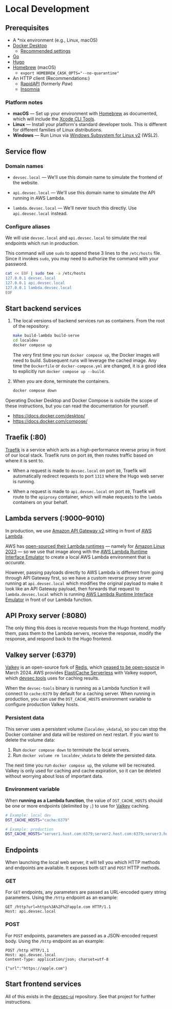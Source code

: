 # Local Development

## Prerequisites

* A *nix environment (e.g., Linux, macOS)
* [Docker Desktop]
  * [Recommended settings](https://github.com/northwood-labs/macos-for-development/wiki/Docker-Desktop#recommended-settings)
* [Go]
* [Hugo]
* [Homebrew] (macOS)
  * `export HOMEBREW_CASK_OPTS="--no-quarantine"`
* An HTTP client (Recommendations:)
  * [RapidAPI](https://paw.cloud) (formerly _Paw_)
  * [Insomnia](https://insomnia.rest)

### Platform notes

* **macOS** — Set up your environment with [Homebrew] as documented, which will include the [Xcode CLI Tools].
* **Linux** — Install your platform's standard developer tools. This is different for different families of Linux distributions.
* **Windows** — Run Linux via [Windows Subsystem for Linux v2][WSL2] (WSL2).

## Service flow

### Domain names

* `devsec.local` — We'll use this domain name to simulate the frontend of the website.

* `api.devsec.local` — We'll use this domain name to simulate the API running in AWS Lambda.

* `lambda.devsec.local` — We'll never touch this directly. Use `api.devsec.local` instead.

### Configure aliases

We will use `devsec.local` and `api.devsec.local` to simulate the real endpoints which run in production.

This command will use `sudo` to append these 3 lines to the `/etc/hosts` file. Since it invokes `sudo`, you may need to authorize the command with your password.

```bash
cat << EOF | sudo tee -a /etc/hosts
127.0.0.1 devsec.local
127.0.0.1 api.devsec.local
127.0.0.1 lambda.devsec.local
EOF
```

## Start backend services

<!--
1. [Generate a new _Personal Access Token_](https://github.com/settings/tokens/new?description=DevSecTools%20localdev&scopes=read:packages&default_expires_at=90), with `read:packages` scope. Save it to your password manager.
-->

<!--
1. Then, login to `ghcr.io`. This token is represented by `GHCR_TOKEN`. Your GitHub username is represented by `GHCR_USER`.

    ```bash
    echo -n "${GHCR_TOKEN}" | docker login ghcr.io -u "${GHCR_USER}" --password-stdin
    ```
-->

1. The local versions of backend services run as containers. From the root of the repository:

    ```bash
    make build-lambda build-serve
    cd localdev
    docker compose up
    ```

    The very first time you run `docker compose up`, the Docker images will need to build. Subsequent runs will leverage the cached image. Any time the `Dockerfile` or `docker-compose.yml` are changed, it is a good idea to explicitly run `docker compose up --build`.

1. When you are done, terminate the containers.

    ```bash
    docker compose down
    ```

Operating Docker Desktop and Docker Compose is outside the scope of these instructions, but you can read the documentation for yourself.

* <https://docs.docker.com/desktop/>
* <https://docs.docker.com/compose/>

## Traefik (:80)

[Traefik] is a service which acts as a high-performance reverse proxy in front of our local stack. Traefik runs on port `80`, then routes traffic based on where it is sent to.

* When a request is made to `devsec.local` on port `80`, Traefik will automatically redirect requests to port `1313` where the Hugo web server is running.

* When a request is made to `api.devsec.local` on port `80`, Traefik will route to the `apiproxy` container, which will make requests to the `lambda` containers on your behalf.

## Lambda servers (:9000–9010)

In production, we use [Amazon API Gateway v2](https://docs.aws.amazon.com/apigateway/latest/developerguide/welcome.html) sitting in front of [AWS Lambda](https://aws.amazon.com/lambda/).

AWS has [open-sourced their Lambda runtimes](https://github.com/aws/aws-lambda-base-images/tree/provided.al2023) — namely for [Amazon Linux 2023](https://github.com/northwood-labs/lambda-provided-al2023) — so we use that image along with the [AWS Lambda Runtime Interface Emulator][RIE] to create a local AWS Lambda environment that is _accurate_.

However, passing payloads directly to AWS Lambda is different from going through API Gateway first, so we have a custom reverse proxy server running at `api.devsec.local` which modifies the original payload to make it look like an API Gateway payload, then forwards that request to `lambda.devsec.local` which is running [AWS Lambda Runtime Interface Emulator][RIE] in front of our Lambda function.

## API Proxy server (:8080)

The only thing this does is receive requests from the Hugo frontend, modify them, pass them to the Lambda servers, receive the response, modify the response, and respond back to the Hugo frontend.

## Valkey server (:6379)

[Valkey] is an open-source fork of [Redis](https://redis.io/docs/latest/get-started/), which [ceased to be open-source](https://redis.io/legal/licenses/) in March 2024. AWS provides [ElastiCache Serverless](https://aws.amazon.com/elasticache/what-is-valkey/) with Valkey support, which [devsec.tools](https://devsec.tools) uses for caching results.

When the `devsec-tools` binary is running as a Lambda function it will connect to `cache:6379` by default for a caching server. When running in production, you can use the `DST_CACHE_HOSTS` environment variable to configure production Valkey hosts.

### Persistent data

This server uses a persistent volume (`localdev_vkdata`), so you can stop the Docker container and data will be restored on next restart. If you want to delete the volume data:

1. Run `docker compose down` to terminate the local servers.
1. Run `docker volume rm localdev_vkdata` to delete the persisted data.

The next time you run `docker compose up`, the volume will be recreated. Valkey is only used for caching and cache expiration, so it can be deleted without worrying about loss of important data.

### Environment variable

When **running as a Lambda function**, the value of `DST_CACHE_HOSTS` should be one or more endpoints (delimited by `;`) to use for [Valkey] caching.

```bash
# Example: local dev
DST_CACHE_HOSTS="cache:6379"

# Example: production
DST_CACHE_HOSTS="server1.host.com:6379;server2.host.com:6379;server3.host.com:6379"
```

## Endpoints

When launching the local web server, it will tell you which HTTP methods and endpoints are available. It exposes both `GET` and `POST` HTTP methods.

### GET

For `GET` endpoints, any parameters are passed as URL-encoded query string parameters. Using the `/http` endpoint as an example:

```http
GET /http?url=https%3A%2F%2Fapple.com HTTP/1.1
Host: api.devsec.local
```

### POST

For `POST` endpoints, parameters are passed as a JSON-encoded request body. Using the `/http` endpoint as an example:

```http
POST /http HTTP/1.1
Host: api.devsec.local
Content-Type: application/json; charset=utf-8

{"url":"https://apple.com"}
```

## Start frontend services

All of this exists in the [devsec-ui](https://github.com/northwood-labs/devsec-ui) repository. See that project for further instructions.

<!--
## [Delve]: Go debugger (:42424)

You may find that you need to run your debugger against the compiled Lambda function code running inside of our Docker container. If you followed the instructions above, then it should all be setup and ready to go for you.

* The Lambda function has been compiled with debugging data.
* The Docker container has been built with a copy of `dlv`.
* The Docker Compose definition has been configured to expose the port to the host.
* If you use [VS Code], we have the debugger definitions stored in this repository.
* There are [Delve integrations for other IDEs](https://github.com/go-delve/delve/blob/master/Documentation/EditorIntegration.md) and tools as well.
-->

[Delve]: https://github.com/go-delve/delve
[Docker Desktop]: https://docker.com/desktop
[Go]: https://go.dev
[Homebrew]: https://github.com/northwood-labs/macos-for-development/wiki
[Hugo]: https://gohugo.io
[RIE]: https://github.com/aws/aws-lambda-runtime-interface-emulator
[Valkey]: https://valkey.io
[VS Code]: https://github.com/northwood-labs/macos-for-development/wiki/VS-Code
[WSL2]: https://learn.microsoft.com/en-us/windows/wsl/install
[Xcode CLI Tools]: https://github.com/northwood-labs/macos-for-development/wiki/Installing-the-Xcode-CLI-Tools
[Traefik]: https://traefik.io
